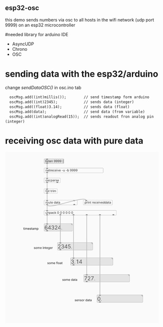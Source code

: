 esp32-osc
---------

this demo sends numbers via osc to all hosts in the wifi network (udp port 9999) on an esp32 microcontroller

#needed library for arduino IDE
- AsyncUDP
- Chrono
- OSC

# sending data with the esp32/arduino

change *sendDataOSC()* in osc.ino tab
```
  oscMsg.add((int)millis());        // send timestamp form arduino 
  oscMsg.add((int)2345);            // sends data (integer)
  oscMsg.add((float)3.14);          // sends data (float)
  oscMsg.add(data);                 // send data (from variable)
  oscMsg.add((int)analogRead(15));  // sends readout fron analog pin (integer)
  ```

# receiving osc data with pure data

![alt text](puredata_receive.png)
